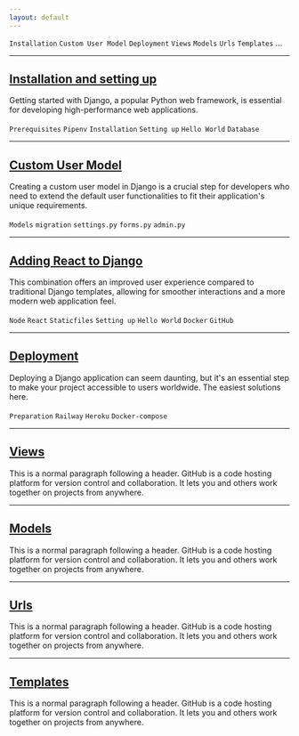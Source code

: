 ```yaml
---
layout: default
---
```


`Installation` `Custom User Model` `Deployment` `Views` `Models` `Urls` `Templates` ...

---
## [Installation and setting up](./pages/dj_installation.md)

Getting started with Django, a popular Python web framework, is essential for developing high-performance web applications.\
\
`Prerequisites` `Pipenv` `Installation` `Setting up` `Hello World` `Database`

---
## [Custom User Model](./pages/dj_customuser.md)

Creating a custom user model in Django is a crucial step for developers who need to extend the default user functionalities to fit their application's unique requirements.\
\
`Models` `migration` `settings.py` `forms.py` `admin.py`

---
## [Adding React to Django](./pages/dj_react_frontend.md)

 This combination offers an improved user experience compared to traditional Django templates, allowing for smoother interactions and a more modern web application feel.\
\
`Node` `React` `Staticfiles` `Setting up` `Hello World` `Docker` `GitHub`

---
## [Deployment](./pages/dj_deployment.md)

Deploying a Django application can seem daunting, but it's an essential step to make your project accessible to users worldwide. The easiest solutions here.\
\
`Preparation` `Railway` `Heroku` `Docker-compose`

---
## [Views]()

This is a normal paragraph following a header. GitHub is a code hosting platform for version control and collaboration. It lets you and others work together on projects from anywhere.

---
## [Models]()

This is a normal paragraph following a header. GitHub is a code hosting platform for version control and collaboration. It lets you and others work together on projects from anywhere.

---
## [Urls]()

This is a normal paragraph following a header. GitHub is a code hosting platform for version control and collaboration. It lets you and others work together on projects from anywhere.

---
## [Templates]()

This is a normal paragraph following a header. GitHub is a code hosting platform for version control and collaboration. It lets you and others work together on projects from anywhere.

 
 
